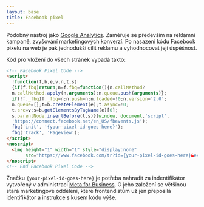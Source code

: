 ```yaml
---
layout: base
title: Facebook pixel
---
```


Podobný nástroj jako [Google Analytics](google-analytics). Zaměřuje se především na reklamní kampaně, zvyšování marketingových konverzí. Po nasazení kódu Facebook pixelu na web je pak jednodušší cílit reklamu a vyhodnocovat její úspěšnost.

Kód pro vložení do všech stránek vypadá takto:

<!-- prettier-ignore -->
```html
<!-- Facebook Pixel Code -->
<script>
  !function(f,b,e,v,n,t,s)
  {if(f.fbq)return;n=f.fbq=function(){n.callMethod?
  n.callMethod.apply(n,arguments):n.queue.push(arguments)};
  if(!f._fbq)f._fbq=n;n.push=n;n.loaded=!0;n.version='2.0';
  n.queue=[];t=b.createElement(e);t.async=!0;
  t.src=v;s=b.getElementsByTagName(e)[0];
  s.parentNode.insertBefore(t,s)}(window, document,'script',
  'https://connect.facebook.net/en_US/fbevents.js');
  fbq('init', '{your-pixel-id-goes-here}');
  fbq('track', 'PageView');
</script>
<noscript>
  <img height="1" width="1" style="display:none"
       src="https://www.facebook.com/tr?id={your-pixel-id-goes-here}&ev=PageView&noscript=1"/>
</noscript>
<!-- End Facebook Pixel Code -->
```

Značku `{your-pixel-id-goes-here}` je potřeba nahradit za indentifikátor vytvořený v administraci [Meta for Business](https://www.facebook.com/business/). O jeho založení se většinou stará marketingové oddělení, které frontendistům už jen přeposílá identifikátor a instrukce s kusem kódu výše.
